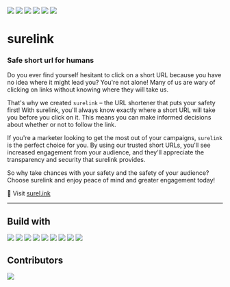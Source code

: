 <img src="https://img.shields.io/github/contributors/shuhanmirza/surelink.svg?style=flat"> <img src="https://img.shields.io/github/forks/shuhanmirza/surelink.svg?style=flat"> <img src="https://img.shields.io/github/issues/shuhanmirza/surelink.svg?style=flat"> <img src="https://img.shields.io/github/stars/shuhanmirza/surelink.svg?style=flat"> <img src="https://img.shields.io/github/v/release/shuhanmirza/surelink?style=flat"> <img src="https://img.shields.io/badge/open source-808080?style=flat">



# surelink

### Safe short url for humans
Do you ever find yourself hesitant to click on a short URL because you have no idea where it might lead you? You're not alone! Many of us are wary of clicking on links without knowing where they will take us.

That's why we created `surelink` – the URL shortener that puts your safety first! With surelink, you'll always know exactly where a short URL will take you before you click on it. This means you can make informed decisions about whether or not to follow the link.

If you're a marketer looking to get the most out of your campaigns, `surelink` is the perfect choice for you. By using our trusted short URLs, you'll see increased engagement from your audience, and they'll appreciate the transparency and security that surelink provides.

So why take chances with your safety and the safety of your audience? Choose surelink and enjoy peace of mind and greater engagement today!


🚀 Visit [surel.ink](https://surel.ink) 

---
## Build with
<img src="https://img.shields.io/badge/Vue.js-4FC08D.svg?style=for-the-badge&logo=vuedotjs&logoColor=white"> <img src="https://img.shields.io/badge/Bootstrap-7952B3.svg?style=for-the-badge&logo=Bootstrap&logoColor=white"> <img src="https://img.shields.io/badge/Bulma-00D1B2.svg?style=for-the-badge&logo=Bulma&logoColor=white"> <img src="https://img.shields.io/badge/Go Gin Gonic-00ADD8.svg?style=for-the-badge&logo=Go&logoColor=white"> <img src="https://img.shields.io/badge/PostgreSQL-4169E1.svg?style=for-the-badge&logo=PostgreSQL&logoColor=white"> <img src="https://img.shields.io/badge/Redis-DC382D.svg?style=for-the-badge&logo=Redis&logoColor=white"> <img src="https://img.shields.io/badge/NGINX-009639.svg?style=for-the-badge&logo=NGINX&logoColor=white"> <img src="https://img.shields.io/badge/Docker-2496ED.svg?style=for-the-badge&logo=Docker&logoColor=white">  <img src="https://img.shields.io/badge/Hetzner-D50C2D.svg?style=for-the-badge&logo=Hetzner&logoColor=white">


## Contributors
<a href="https://github.com/shuhanmirza/surelink/graphs/contributors"> <img src="https://contributors-img.web.app/image?repo=shuhanmirza/surelink"> </a>